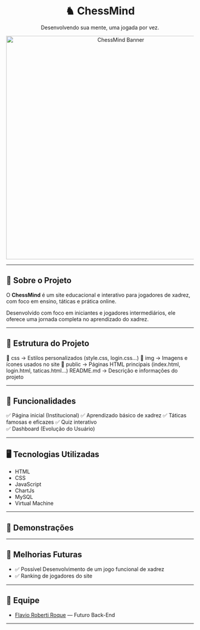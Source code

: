 <h1 align="center"> ♞ ChessMind</h1>

<p align="center">Desenvolvendo sua mente, uma jogada por vez.</p>

<div align="center">
  <img src="https://img.freepik.com/fotos-premium/um-classico-jogo-de-tabuleiro-de-xadrez-como-banner_770883-271.jpg" alt="ChessMind Banner" width="600">
</div>

---

## 🧠 Sobre o Projeto

O **ChessMind** é um site educacional e interativo para jogadores de xadrez, com foco em ensino, táticas e prática online.

Desenvolvido com foco em iniciantes e jogadores intermediários, ele oferece uma jornada completa no aprendizado do xadrez.

---

## 📂 Estrutura do Projeto
📁 css → Estilos personalizados (style.css, login.css...)
📁 img → Imagens e ícones usados no site
📁 public → Páginas HTML principais (index.html, login.html, taticas.html...)
README.md → Descrição e informações do projeto

---

## 🚀 Funcionalidades

✅ Página inicial (Institucional)
✅ Aprendizado básico de xadrez 
✅ Táticas famosas e eficazes
✅ Quiz interativo  
✅ Dashboard (Evolução do Usuário)

---

## 🖥️ Tecnologias Utilizadas

- HTML
- CSS
- JavaScript
- ChartJs
- MySQL
- Virtual Machine

---

## 📸 Demonstrações

---

## 📌 Melhorias Futuras

- ✅ Possível Desenvolvimento de um jogo funcional de xadrez
- ✅ Ranking de jogadores do site

---

## 👥 Equipe

- [Flavio Roberti Roque](https://github.com/flavioroberti) — Futuro Back-End

---

